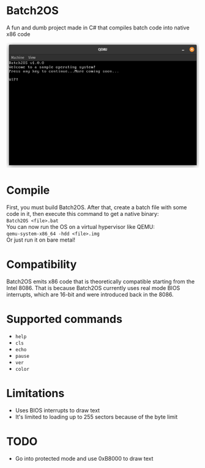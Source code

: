 # Batch2OS
A fun and dumb project made in C# that compiles batch code into native x86 code

![img.png](img.png)

# Compile
First, you must build Batch2OS. After that, create a batch file with some code in it, then execute this command to get a native binary:</br>
``Batch2OS <file>.bat``<br/>
You can now run the OS on a virtual hypervisor like QEMU:<br/>
``qemu-system-x86_64 -hdd <file>.img``<br/>
Or just run it on bare metal!

# Compatibility
Batch2OS emits x86 code that is theoretically compatible starting from the Intel 8086. That is because Batch2OS currently uses real mode BIOS interrupts, which are 16-bit and were introduced back in the 8086.</br>

# Supported commands
- ``help``
- ``cls``
- ``echo``
- ``pause``
- ``ver``
- ``color``

# Limitations
- Uses BIOS interrupts to draw text
- It's limited to loading up to 255 sectors because of the byte limit

# TODO
- Go into protected mode and use 0xB8000 to draw text
